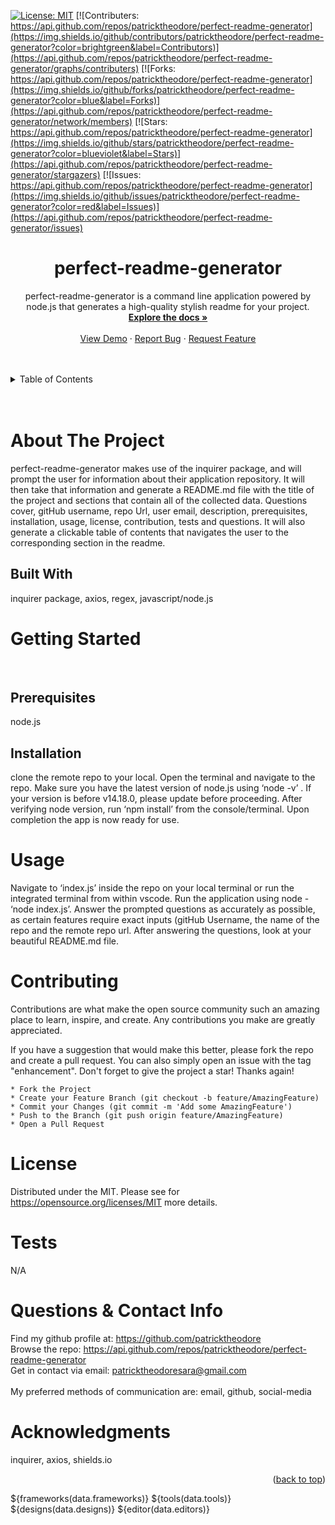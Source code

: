  
  [![License: MIT](https://img.shields.io/badge/License-MIT-yellow.svg)](https://opensource.org/licenses/MIT)
  [![Contributers: https://api.github.com/repos/patricktheodore/perfect-readme-generator](https://img.shields.io/github/contributors/patricktheodore/perfect-readme-generator?color=brightgreen&label=Contributors)](https://api.github.com/repos/patricktheodore/perfect-readme-generator/graphs/contributers) 
  [![Forks: https://api.github.com/repos/patricktheodore/perfect-readme-generator](https://img.shields.io/github/forks/patricktheodore/perfect-readme-generator?color=blue&label=Forks)](https://api.github.com/repos/patricktheodore/perfect-readme-generator/network/members) 
  [![Stars: https://api.github.com/repos/patricktheodore/perfect-readme-generator](https://img.shields.io/github/stars/patricktheodore/perfect-readme-generator?color=blueviolet&label=Stars)](https://api.github.com/repos/patricktheodore/perfect-readme-generator/stargazers)
  [![Issues: https://api.github.com/repos/patricktheodore/perfect-readme-generator](https://img.shields.io/github/issues/patricktheodore/perfect-readme-generator?color=red&label=Issues)](https://api.github.com/repos/patricktheodore/perfect-readme-generator/issues)

  <h1 align="center">perfect-readme-generator</h3>
  
  <div>
    <p align="center">
      perfect-readme-generator is a command line application powered by node.js that generates a high-quality stylish readme for your project. 
      <br />
      <a href="https://api.github.com/repos/patricktheodore/perfect-readme-generator"><strong>Explore the docs »</strong></a>
      <br />
      <br />
      <a href="https://api.github.com/repos/patricktheodore/perfect-readme-generator">View Demo</a>
      ·
      <a href="https://api.github.com/repos/patricktheodore/perfect-readme-generator/issues">Report Bug</a>
      ·
      <a href="https://api.github.com/repos/patricktheodore/perfect-readme-generator/issues">Request Feature</a>
    </p>
  </div>

  <br />
  <br />
  
  <!-- TABLE OF CONTENTS -->
  <details>
    <summary>Table of Contents</summary>
    <ul>
      <li>
        <a href="#about-the-project">About The Project</a>
        <ul>
          <li><a href="#built-with">Built With</a></li>
        </ul>
      </li>
      <li>
        <a href="#getting-started">Getting Started</a>
        <ul>
          <li><a href="#prerequisites">Prerequisites</a></li>
          <li><a href="#installation">Installation</a></li>
        </ul>
      </li>
      <li><a href="#usage">Usage</a></li>
      <li><a href="#contributing">Contributing</a></li>
      <li><a href="#license">License</a></li>
      <li><a href="#contact">Contact</a></li>
      <li><a href="#acknowledgments">Acknowledgments</a></li>
    </ul>
  </details>

  <br />
  <br />
  
  
  
  <!-- ABOUT THE PROJECT -->
  # About The Project
  perfect-readme-generator makes use of the inquirer package, and will prompt the user for information about their application repository. It will then take that information and generate a README.md file with the title of the project and sections that contain all of the collected data. Questions cover, gitHub username, repo Url, user email, description, prerequisites, installation, usage, license, contribution, tests and questions. It will also generate a clickable table of contents that navigates the user to the corresponding section in the readme.

  
  ## Built With
  inquirer package, axios, regex, javascript/node.js

  
  
  <!-- GETTING STARTED -->
  # Getting Started
  <br />
  
  ## Prerequisites
  node.js
  
  ## Installation
  clone the remote repo to your local. Open the terminal and navigate to the repo. Make sure you have the latest version of node.js using ‘node -v’ . If your version is before v14.18.0, please update before proceeding. After verifying node version, run ‘npm install’ from the console/terminal. Upon completion the app is now ready for use. 

  
  <!-- USAGE EXAMPLES -->
  # Usage
  Navigate to ‘index.js’ inside the repo on your local terminal or run the integrated terminal from within vscode. Run the application using node - ‘node index.js’. Answer the prompted questions as accurately as possible, as certain features require exact inputs (gitHub Username, the name of the repo and the remote repo url. After answering the questions, look at your beautiful README.md file. 
  
  
  <!-- CONTRIBUTING -->
  # Contributing
  Contributions are what make the open source community such an amazing place to learn, inspire, and create. Any contributions you make are greatly appreciated.
    
  If you have a suggestion that would make this better, please fork the repo and create a pull request. You can also simply open an issue with the tag "enhancement". Don't forget to give the project a star! Thanks again!
    
    * Fork the Project
    * Create your Feature Branch (git checkout -b feature/AmazingFeature)
    * Commit your Changes (git commit -m 'Add some AmazingFeature')
    * Push to the Branch (git push origin feature/AmazingFeature)
    * Open a Pull Request
  
  
  <!-- LICENSE -->
  # License
  Distributed under the MIT. Please see for https://opensource.org/licenses/MIT more details. 

  
  <!-- TEST -->
  # Tests
  N/A
  
  
  <!-- QUESTIONS & CONTACT -->
  # Questions & Contact Info
  Find my github profile at: https://github.com/patricktheodore </br>
  Browse the repo: https://api.github.com/repos/patricktheodore/perfect-readme-generator </br>
  Get in contact via email: patricktheodoresara@gmail.com 
  </br></br>
  My preferred methods of communication are: email, github, social-media
  
  
  <!-- ACKNOWLEDGMENTS -->
  # Acknowledgments
  inquirer, axios, shields.io
  <p align="right">(<a href="#top">back to top</a>)</p>  


  ${frameworks(data.frameworks)}
  ${tools(data.tools)}
  ${designs(data.designs)}
  ${editor(data.editors)}
